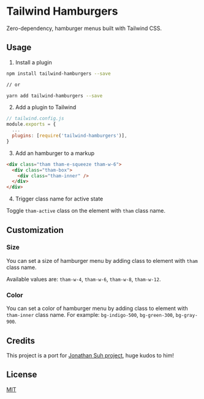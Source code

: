 # Tailwind Hamburgers

Zero-dependency, hamburger menus built with Tailwind CSS.

## Usage

1. Install a plugin

```bash
npm install tailwind-hamburgers --save

// or

yarn add tailwind-hamburgers --save
```

2. Add a plugin to Tailwind

```js
// tailwind.config.js
module.exports = {
  ...
  plugins: [require('tailwind-hamburgers')],
}
```

3. Add an hamburger to a markup

```html
<div class="tham tham-e-squeeze tham-w-6">
  <div class="tham-box">
    <div class="tham-inner" />
  </div>
</div>
```

4. Trigger class name for active state

Toggle `tham-active` class on the element with `tham` class name.

## Customization

### Size

You can set a size of hamburger menu by adding class to element with `tham` class name.

Available values are: `tham-w-4`, `tham-w-6`, `tham-w-8`, `tham-w-12`.

### Color

You can set a color of hamburger menu by adding class to element with `tham-inner` class name. For example: `bg-indigo-500`, `bg-green-300`, `bg-gray-900`.

## Credits

This project is a port for [Jonathan Suh project](https://jonsuh.com/hamburgers), huge kudos to him!

## License

[MIT](https://choosealicense.com/licenses/mit/)
